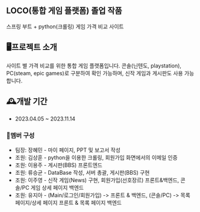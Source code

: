 ## LOCO(통합 게임 플랫폼) 졸업 작품
스프링 부트 + python(크롤링) 게임 가격 비교 사이트




## 🖥프로젝트 소개
사이트 별 가격 비교를 위한 통합 게임 플랫폼입니다.
콘솔(닌텐도, playstation), PC(steam, epic games)로 구분하여 확인 가능하며, 신작 게임과 게시판도 사용 가능합니다.




## 🕰개발 기간
- 2023.04.05 ~ 2023.11.14


### 👤멤버 구성
- 팀장: 장혜민 - 마이 페이지, PPT 및 보고서 작성
- 조원: 김상훈 - python을 이용한 크롤링, 회원가입 화면에서의 이메일 인증
- 조원: 이용주 - 게시판(BBS) 프론트엔드
- 조원: 류승균 - DataBase 작성, 서버 총괄, 게시판(BBS) 구현
- 조원: 이주영 - 신작 게임(News) 구현, 회원가입(선호장르) 프론트&백엔드, 콘솔/PC 게임 상세 페이지 백엔드
- 조원: 유지아 - (Main/로그인/회원가입) -> 프론트 & 백엔드, (콘솔/PC) -> 목록 페이지/상세 페이지 프론트 & 목록 페이지 백엔드
